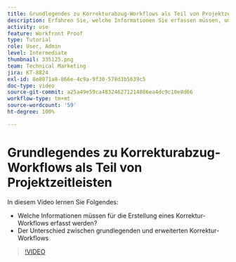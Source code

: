 ```yaml
---
title: Grundlegendes zu Korrekturabzug-Workflows als Teil von Projektzeitleisten
description: Erfahren Sie, welche Informationen Sie erfassen müssen, um einen Korrektur-Workflow zu erstellen, und lernen Sie den Unterschied zwischen einfachen und erweiterten Korrektur-Workflows in [!DNL  Workfront]kennen.
activity: use
feature: Workfront Proof
type: Tutorial
role: User, Admin
level: Intermediate
thumbnail: 335125.png
team: Technical Marketing
jira: KT-8824
exl-id: 8e8871a8-866e-4c9a-9f30-578d3b5639c5
doc-type: video
source-git-commit: a25a49e59ca483246271214886ea4dc9c10e8d66
workflow-type: tm+mt
source-wordcount: '59'
ht-degree: 100%

---
```


# Grundlegendes zu Korrekturabzug-Workflows als Teil von Projektzeitleisten

In diesem Video lernen Sie Folgendes:

* Welche Informationen müssen für die Erstellung eines Korrektur-Workflows erfasst werden?
* Der Unterschied zwischen grundlegenden und erweiterten Korrektur-Workflows

>[!VIDEO](https://video.tv.adobe.com/v/335125/?quality=12&learn=on)



